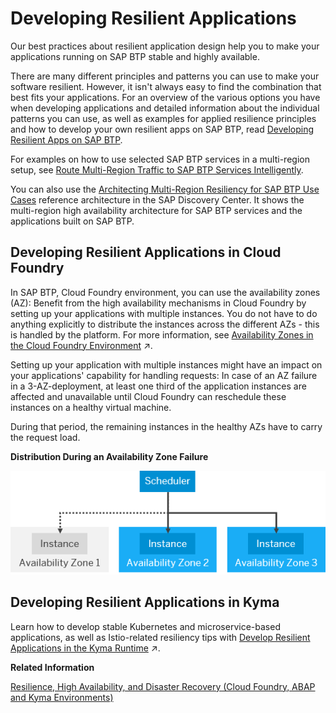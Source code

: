 <!-- loiob1b929a5aea64571b2f74e810b622568 -->

# Developing Resilient Applications

Our best practices about resilient application design help you to make your applications running on SAP BTP stable and highly available.



There are many different principles and patterns you can use to make your software resilient. However, it isn't always easy to find the combination that best fits your applications. For an overview of the various options you have when developing applications and detailed information about the individual patterns you can use, as well as examples for applied resilience principles and how to develop your own resilient apps on SAP BTP, read [Developing Resilient Apps on SAP BTP](https://help.sap.com/viewer/eadaa45871804b4a974be865f627e791/Cloud/en-US/d1fe5fd8ecfb46c193221ebb991af3d7.html).

For examples on how to use selected SAP BTP services in a multi-region setup, see [Route Multi-Region Traffic to SAP BTP Services Intelligently](https://github.com/SAP-samples/btp-services-intelligent-routing).

You can also use the [Architecting Multi-Region Resiliency for SAP BTP Use Cases](https://discovery-center.cloud.sap/refArchDetail/ref-arch-multi-region-ha) reference architecture in the SAP Discovery Center. It shows the multi-region high availability architecture for SAP BTP services and the applications built on SAP BTP.



<a name="loiob1b929a5aea64571b2f74e810b622568__section_developaz"/>

## Developing Resilient Applications in Cloud Foundry

In SAP BTP, Cloud Foundry environment, you can use the availability zones \(AZ\): Benefit from the high availability mechanisms in Cloud Foundry by setting up your applications with multiple instances. You do not have to do anything explicitly to distribute the instances across the different AZs - this is handled by the platform. For more information, see [Availability Zones in the Cloud Foundry Environment](https://help.sap.com/viewer/65de2977205c403bbc107264b8eccf4b/Cloud/en-US/9c7092c7b7ae4d49bc8ae35fdd0e0b18.html#loiob6a7e11c3a58416a9ab1175bba17193a "The Cloud Foundry environment follows the recommendations of our partner IaaS providers by leveraging the availability zones (AZ) concept.") :arrow_upper_right:.

Setting up your application with multiple instances might have an impact on your applications' capability for handling requests: In case of an AZ failure in a 3-AZ-deployment, at least one third of the application instances are affected and unavailable until Cloud Foundry can reschedule these instances on a healthy virtual machine.

During that period, the remaining instances in the healthy AZs have to carry the request load.

  
  
**Distribution During an Availability Zone Failure**

![](images/AZ_failure_3e96947.png "Distribution During an Availability Zone Failure")



<a name="loiob1b929a5aea64571b2f74e810b622568__section_ojk_v3n_jcc"/>

## Developing Resilient Applications in Kyma

Learn how to develop stable Kubernetes and microservice-based applications, as well as Istio-related resiliency tips with [Develop Resilient Applications in the Kyma Runtime](https://help.sap.com/viewer/65de2977205c403bbc107264b8eccf4b/Cloud/en-US/7c9496c88a294b7f9ccc69a7e0998817.html "All SAP BTP, Kyma runtime production plans ensure high availability. To benefit from the high-availability setup, make sure the architecture and deployment of your application comply with resiliency best practices. Use the following guidelines for Kubernetes and microservice-based applications to develop a stable application. Read further to find some Istio-related resiliency tips.") :arrow_upper_right:.

**Related Information**  


[Resilience, High Availability, and Disaster Recovery \(Cloud Foundry, ABAP and Kyma Environments\)](https://help.sap.com/docs/btp/sap-business-technology-platform/resilience-high-availability-and-disaster-recovery?locale=en-US&version=Cloud#loioe3ac4f7c25a3442ca585950095eec599)

